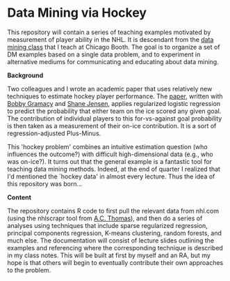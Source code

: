 Data Mining via Hockey
======

This repository will contain a series of teaching examples motivated by measurement of player ability in the NHL.  It is descendant from the <a href="http://faculty.chicagobooth.edu/matt.taddy/teaching">data mining class</a> that I teach at Chicago Booth.  The goal is to organize a set of DM examples based on a single data problem, and to experiment in alternative mediums for communicating and educating about data mining.

<strong> Background </strong>

Two colleagues and I wrote an academic paper that uses relatively new techniques to estimate hockey player performance.  The <a href="http://arxiv.org/abs/1209.5026">paper</a>, written with 
<a href="http://faculty.chicagobooth.edu/robert.gramacy">Bobby Gramacy</a> and <a href="http://www-stat.wharton.upenn.edu/~stjensen">Shane Jensen</a>, applies regularized logistic regression to predict the probability that either team on the ice scored any given goal.  The contribution of individual players to this for-vs-against goal probability is then taken as a measurement of their on-ice contribution.  It is a sort of regression-adjusted Plus-Minus.

This 'hockey problem' combines an intuitive estimation question (who influences the outcome?) with difficult high-dimensional data (e.g., who was on-ice?).  It turns out that the general example is a fantastic tool for teaching data mining methods.  Indeed, at the end of quarter I realized that I'd mentioned the `hockey data' in almost every lecture.  Thus the idea of this repository was born...

<strong> Content </strong>

The repository contains R code to first pull the relevant data from nhl.com (using the nhlscrapr tool from <a href="http://www.acthomas.ca/comment/">A.C. Thomas</a>), and then do a series of analyses using techniques that include sparse regularized regression, principal components regression, K-means clustering, random forests, and much else.  The documentation will consist of lecture slides outlining the examples and referencing where the corresponding technique is described in my class notes.  This will be built at first by myself and an RA, but my hope is that others will begin to eventually contribute their own approaches to the problem.
